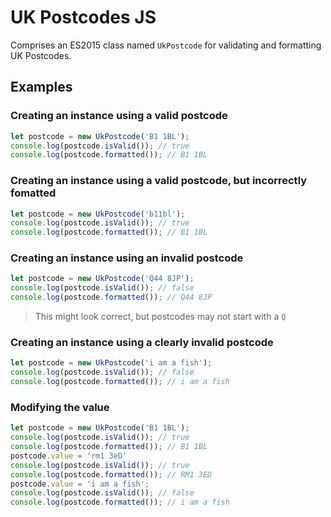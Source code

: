 # UK Postcodes JS

Comprises an ES2015 class named `UkPostcode` for validating and formatting UK Postcodes.
 
## Examples
 
### Creating an instance using a valid postcode 
 
```js
let postcode = new UkPostcode('B1 1BL');
console.log(postcode.isValid()); // true
console.log(postcode.formatted()); // B1 1BL
```

### Creating an instance using a valid postcode, but incorrectly fomatted
 
```js
let postcode = new UkPostcode('b11bl');
console.log(postcode.isValid()); // true
console.log(postcode.formatted()); // B1 1BL
```

### Creating an instance using an invalid postcode
 
```js
let postcode = new UkPostcode('Q44 8JP');
console.log(postcode.isValid()); // false
console.log(postcode.formatted()); // Q44 8JP
```
 
> This might look correct, but postcodes may not start with a `Q` 
 
### Creating an instance using a clearly invalid postcode 
 
```js
let postcode = new UkPostcode('i am a fish');
console.log(postcode.isValid()); // false
console.log(postcode.formatted()); // i am a fish
```
 
### Modifying the value 
 
```js
let postcode = new UkPostcode('B1 1BL');
console.log(postcode.isValid()); // true
console.log(postcode.formatted()); // B1 1BL
postcode.value = 'rm1 3eD'
console.log(postcode.isValid()); // true
console.log(postcode.formatted()); // RM1 3ED
postcode.value = 'i am a fish';
console.log(postcode.isValid()); // false
console.log(postcode.formatted()); // i am a fish
 ```